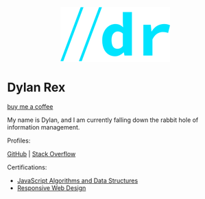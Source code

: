 <p align="center"><img src="img/dr-v2-2-0.25x.png" alt="Dylan Rex"></p>

# Dylan Rex

[buy me a coffee](https://www.buymeacoffee.com/dylanrex)

My name is Dylan, and I am currently falling down the rabbit hole of information management. 

Profiles:

[GitHub](https://github.com/dylanrexdev) | [Stack Overflow](https://stackoverflow.com/users/16693252/dylanrexdev)

Certifications:

- [JavaScript Algorithms and Data Structures](https://www.freecodecamp.org/certification/dylanrex/javascript-algorithms-and-data-structures)
- [Responsive Web Design](https://www.freecodecamp.org/certification/dylanrex/responsive-web-design)
